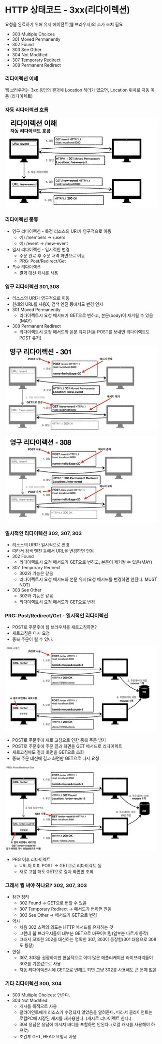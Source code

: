 
# HTTP 상태코드 - 3xx(리다이렉션)

요청을 완료하기 위해 유저 에이전트(웹 브라우저)의 추가 조치 필요 

- 300 Multiple Choices
- 301 Moved Permanently
- 302 Found
- 303 See Other
- 304 Not Modified
- 307 Temporary Redirect
- 308 Permanent Redirect

### 리다이렉션 이해

웹 브라우저는 3xx 응답의 결과에 Location 헤더가 있으면, Location 위치로 자동 이동
(리다이렉트)

### 자동 리다이렉션 흐름 

![33.JPG](%EC%9D%B4%EB%AF%B8%EC%A7%80%2F33.JPG)

### 리다이렉션 종류

- 영구 리다이렉션 - 특정 리소스의 URI가 영구적으로 이동
   - 예) /members -> /users
   - 예) /event -> /new-event
- 일시 리다이렉션 - 일시적인 변경
   - 주문 완료 후 주문 내역 화면으로 이동
   - PRG: Post/Redirect/Get
- 특수 리다이렉션
   - 결과 대신 캐시를 사용

### 영구 리다이렉션 301,308

- 리소스의 URI가 영구적으로 이동
- 원래의 URL를 사용X, 검색 엔진 등에서도 변경 인지
- 301 Moved Permanently 
  - 리다이렉트시 요청 메서드가 GET으로 변하고, 본문(body)이 제거될 수 있음(MAY) 
- 308 Permanent Redirect 
  - 리다이렉트시 요청 메서드와 본문 유지(처음 POST를 보내면 리다이렉트도 POST 유지)

![34.JPG](%EC%9D%B4%EB%AF%B8%EC%A7%80%2F34.JPG)

![35.JPG](%EC%9D%B4%EB%AF%B8%EC%A7%80%2F35.JPG)

### 일시적인 리다이렉션 302, 307, 303

- 리소스의 URI가 일시적으로 변경
- 따라서 검색 엔진 등에서 URL을 변경하면 안됨
- 302 Found 
  - 리다이렉트시 요청 메서드가 GET으로 변하고, 본문이 제거될 수 있음(MAY) 
- 307 Temporary Redirect 
  - 302와 기능은 같음
  - 리다이렉트시 요청 메서드와 본문 유지(요청 메서드를 변경하면 안된다. MUST NOT) 
- 303 See Other 
  - 302와 기능은 같음
  - 리다이렉트시 요청 메서드가 GET으로 변경

### PRG: Post/Redirect/Get - 일시적인 리다이렉션 

- POST로 주문후에 웹 브라우저를 새로고침하면?
- 새로고침은 다시 요청
- 중복 주문이 될 수 있다.

![36.JPG](%EC%9D%B4%EB%AF%B8%EC%A7%80%2F36.JPG)


- POST로 주문후에 새로 고침으로 인한 중복 주문 방지
- POST로 주문후에 주문 결과 화면을 GET 메서드로 리다이렉트
- 새로고침해도 결과 화면을 GET으로 조회
- 중복 주문 대신에 결과 화면만 GET으로 다시 요청

![37.JPG](%EC%9D%B4%EB%AF%B8%EC%A7%80%2F37.JPG)

- PRG 이후 리다이렉트 
  - URL이 이미 POST -> GET으로 리다이렉트 됨
  - 새로 고침 해도 GET으로 결과 화면만 조회

### 그래서 뭘 써야 하나요? 302, 307, 303

- 잠깐 정리
  - 302 Found -> GET으로 변할 수 있음
  - 307 Temporary Redirect -> 메서드가 변하면 안됨
  - 303 See Other -> 메서드가 GET으로 변경
- 역사
  - 처음 302 스펙의 의도는 HTTP 메서드를 유지하는 것
  - 그런데 웹 브라우저들이 대부분 GET으로 바꾸어버림(일부는 다르게 동작)
  - 그래서 모호한 302를 대신하는 명확한 307, 303이 등장함(301 대응으로 308도 등장)
- 현실
  - 307, 303을 권장하지만 현실적으로 이미 많은 애플리케이션 라이브러리들이 302를 기본값으로 사용
  - 자동 리다이렉션시에 GET으로 변해도 되면 그냥 302를 사용해도 큰 문제 없음

### 기타 리다이렉션 300, 304

- 300 Multiple Choices: 안쓴다.
- 304 Not Modified
  - 캐시를 목적으로 사용
  - 클라이언트에게 리소스가 수정되지 않았음을 알려준다. 따라서 클라이언트는 로컬PC에
    저장된 캐시를 재사용한다. (캐시로 리다이렉트 한다.)
  - 304 응답은 응답에 메시지 바디를 포함하면 안된다. (로컬 캐시를 사용해야 하므로)
  - 조건부 GET, HEAD 요청시 사용

